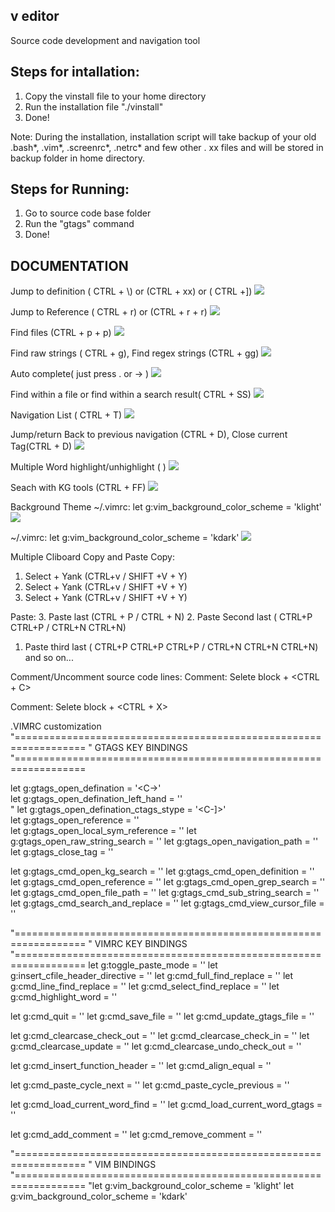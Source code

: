 v editor
---------

Source code development and navigation tool

Steps for intallation:
----------------------
1. Copy the vinstall file to your home directory
2. Run the installation file "./vinstall"
3. Done!

Note: 
  During the installation, installation script will take backup of your old .bash*, .vim*, .screenrc*, .netrc* and few other . xx files and will be stored in backup folder in home directory.

Steps for Running:
----------------------
1. Go to source code base folder 
2. Run the "gtags" command
3. Done!
  
## DOCUMENTATION
Jump to definition ( CTRL + \\) or (CTRL + xx) or ( CTRL +])
![](https://github.com/kalmuthu/v-editor/blob/master/docs/definition.png)


Jump to Reference ( CTRL + r) or (CTRL + r + r)
![](https://github.com/kalmuthu/v-editor/blob/master/docs/reference.png)



Find files (CTRL + p + p)
![](https://github.com/kalmuthu/v-editor/blob/master/docs/path.png)



Find raw strings ( CTRL + g), Find regex strings (CTRL + gg) 
![](https://github.com/kalmuthu/v-editor/blob/master/docs/grep.png)


Auto complete( just press . or -> )
![](https://github.com/kalmuthu/v-editor/blob/master/docs/autocomplete.png)


Find within a file or find within a search result( CTRL + SS)
![](https://github.com/kalmuthu/v-editor/blob/master/docs/sub-pattern.png)

Navigation List ( CTRL + T)
![](https://github.com/kalmuthu/v-editor/blob/master/docs/taglist.png)

Jump/return Back to previous navigation  (CTRL + D), Close current Tag(CTRL + D)
![](https://github.com/kalmuthu/v-editor/blob/master/docs/grep.png)

Multiple Word highlight/unhighlight ( <SPACE> )
![](https://github.com/kalmuthu/veditor/blob/master/docs/highlight.png)


Seach with KG tools (CTRL + FF)
![](https://github.com/kalmuthu/veditor/blob/master/docs/kg_search.png)


Background Theme 
~/.vimrc: let g:vim_background_color_scheme  = 'klight'
![](https://github.com/kalmuthu/veditor/blob/master/docs/bg_klight.png)

~/.vimrc: let g:vim_background_color_scheme  = 'kdark'
![](https://github.com/kalmuthu/veditor/blob/master/docs/bg_kdark.png)


Multiple Cliboard Copy and Paste
Copy:
1. Select + Yank (CTRL+v / SHIFT +V +  Y)
2. Select + Yank (CTRL+v / SHIFT +V +  Y)
3. Select + Yank (CTRL+v / SHIFT +V +  Y)

Paste:
3. Paste last (CTRL + P / CTRL + N)
2. Paste Second last ( CTRL+P CTRL+P / CTRL+N CTRL+N)
1. Paste third last ( CTRL+P CTRL+P CTRL+P / CTRL+N CTRL+N CTRL+N)
  and so on...

Comment/Uncomment source code lines:
Comment:
    Selete block + <CTRL + C>


Comment:
    Selete block + <CTRL + X>


.VIMRC customization
"==================================================================
"                                       GTAGS KEY BINDINGS
"==================================================================

let g:gtags_open_defination             = '<C-\>' <BR>
let g:gtags_open_defination_left_hand   = '<C-E>' <BR>              "
let g:gtags_open_defination_ctags_stype = '<C-]>' <BR>
let g:gtags_open_reference              = '<C-R>' <BR>
let g:gtags_open_local_sym_reference    = '<C-S>'
let g:gtags_open_raw_string_search      = '<C-G>'
let g:gtags_open_navigation_path        = '<C-T>'
let g:gtags_close_tag                   = '<C-D>'

let g:gtags_cmd_open_kg_search          = '<C-F><C-F>'
let g:gtags_cmd_open_definition         = '<C-X><C-X>'
let g:gtags_cmd_open_reference          = '<C-R><C-R>'
let     g:gtags_cmd_open_grep_search    = '<C-G><C-G>'
let     g:gtags_cmd_open_file_path              = '<C-P><C-P>'
let     g:gtags_cmd_sub_string_search   = '<C-S><C-S>'
let     g:gtags_cmd_search_and_replace  = '<C-F><C-R>'
let     g:gtags_cmd_view_cursor_file    = '<C-F><C-L>'


"==================================================================
"                                       VIMRC KEY BINDINGS
"==================================================================
let g:toggle_paste_mode                         = '<F4>'
let g:insert_cfile_header_directive = '<C-F><C-H>'
let g:cmd_full_find_replace                     = '<C-J>'
let g:cmd_line_find_replace                     = '<C-K>'
let g:cmd_select_find_replace           = '<C-L>'
let g:cmd_highlight_word                        = '<SPACE>'

let g:cmd_quit                                          = '<F1>'
let g:cmd_save_file                                     = '<F2>'
let g:cmd_update_gtags_file                     = '<F3>'

let g:cmd_clearcase_check_out           = '<F5>'
let g:cmd_clearcase_check_in            = '<F6>'
let g:cmd_clearcase_update                      = '<F7>'
let g:cmd_clearcase_undo_check_out      = '<F8>'

let g:cmd_insert_function_header        = '<C-F><C-U>'
let g:cmd_align_equal                           = '<C-F><C-E>'

let g:cmd_paste_cycle_next                      = '<C-N>'
let g:cmd_paste_cycle_previous          = '<C-P>'

let g:cmd_load_current_word_find        = '<C-F>'
let g:cmd_load_current_word_gtags       = '<C-D>'


let g:cmd_add_comment                           = '<C-C>'
let g:cmd_remove_comment                        = '<C-X>'

"==================================================================
"                                       VIM BINDINGS
"==================================================================
"let g:vim_background_color_scheme      = 'klight'
let g:vim_background_color_scheme       = 'kdark'


